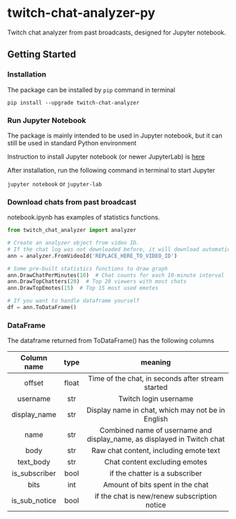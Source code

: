 # twitch-chat-analyzer-py

Twitch chat analyzer from past broadcasts, designed for Jupyter notebook.


## Getting Started

### Installation

The package can be installed by ```pip``` command in terminal 

```pip install --upgrade twitch-chat-analyzer```

### Run Jupyter Notebook

The package is mainly intended to be used in Jupyter notebook, but it can still be used in standard Python environment

Instruction to install Jupyter notebook (or newer JupyterLab) is [here](https://jupyter.org/install)

After installation, run the following command in terminal to start Jupyter

```jupyter notebook``` or ```jupyter-lab```

### Download chats from past broadcast

notebook.ipynb has examples of statistics functions. 

```python
from twitch_chat_analyzer import analyzer

# Create an analyzer object from video ID.
# If the chat log was not downloaded before, it will download automatically and create an analyzer.
ann = analyzer.FromVideoId('REPLACE_HERE_TO_VIDEO_ID')

# Some pre-built statistics functions to draw graph
ann.DrawChatPerMinutes(10)  # Chat counts for each 10-minute interval
ann.DrawTopChatters(20)  # Top 20 viewers with most chats
ann.DrawTopEmotes(15)  # Top 15 most used emotes

# If you want to handle dataframe yourself
df = ann.ToDataFrame()
```

### DataFrame

The dataframe returned from ToDataFrame() has the following columns

| Column name | type | meaning |
| :---------: | :--: | :-----: |
| offset | float | Time of the chat, in seconds after stream started |
| username | str | Twitch login username |
| display_name | str | Display name in chat, which may not be in English |
| name | str | Combined name of username and display_name, as displayed in Twitch chat |
| body | str | Raw chat content, including emote text |
| text_body | str | Chat content excluding emotes |
| is_subscriber | bool | if the chatter is a subscriber |
| bits | int | Amount of bits spent in the chat |
| is_sub_notice | bool | if the chat is new/renew subscription notice | 

